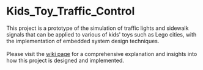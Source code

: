 # Kids_Toy_Traffic_Control

This project is a prototype of the simulation of traffic lights and sidewalk signals that can be applied to various of kids' toys such as Lego cities, with the implementation of embedded system design techniques.<br><br>
Please visit the [wiki page](https://github.com/Jabaay/Kids_Toy_Traffic_Lights/wiki/Final_Project_Report_Kids_Toy) for a comprehensive explanation and insights into how this project is designed and implemented.
